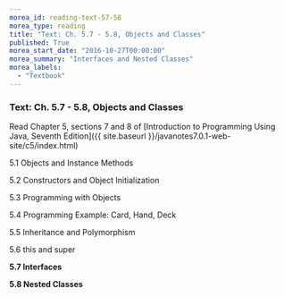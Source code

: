 ```yaml
---
morea_id: reading-text-57-58
morea_type: reading
title: "Text: Ch. 5.7 - 5.8, Objects and Classes"
published: True
morea_start_date: "2016-10-27T00:00:00"
morea_summary: "Interfaces and Nested Classes"
morea_labels: 
  - "Textbook"
---
```


### Text: Ch. 5.7 - 5.8, Objects and Classes

Read Chapter 5, sections 7 and 8 of [Introduction to Programming Using Java, Seventh Edition]({{ site.baseurl }}/javanotes7.0.1-web-site/c5/index.html)

5.1 Objects and Instance Methods

5.2 Constructors and Object Initialization

5.3 Programming with Objects

5.4 Programming Example: Card, Hand, Deck

5.5 Inheritance and Polymorphism

5.6 this and super

**5.7 Interfaces**

**5.8 Nested Classes**
